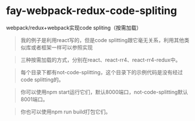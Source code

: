 # fay-webpack-redux-code-spliting
webpack/redux+webpack实现code spliting（按需加载）

> 我的例子是利用react写的，但是code splitting跟它毫无关系，利用其他类似库或者框架一样可以参照实现

> 三种按需加载的方式，分别在react、react-rr4、react-rr4-redux中。

> 每个目录下都有not-code-splitting，这个目录下的示例代码是没有经过code splitting的。

> 你可以使用npm start运行它们，默认8000端口，not-code-splitting默认8001端口。

> 你也可以使用npm run build打包它们。
